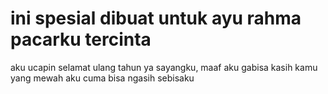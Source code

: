# ini spesial dibuat untuk ayu rahma pacarku tercinta
aku ucapin selamat ulang tahun ya sayangku, maaf aku gabisa kasih kamu yang mewah aku cuma bisa ngasih sebisaku
